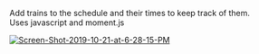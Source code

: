 Add trains to the schedule and their times to keep track of them.
<br>
Uses javascript and moment.js

<a href="https://ibb.co/X5xZkY7"><img src="https://i.ibb.co/B62VKny/Screen-Shot-2019-10-21-at-6-28-15-PM.png" alt="Screen-Shot-2019-10-21-at-6-28-15-PM" border="0"></a>
